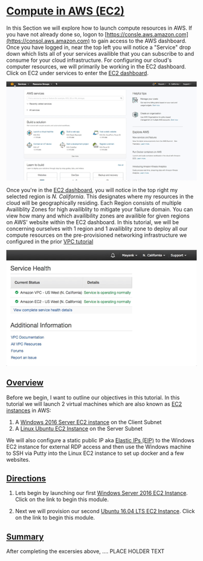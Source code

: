 # [Compute in AWS (EC2)](#EC2) #

In this Section we will explore how to launch compute resources in AWS. If you have not already done so, logon to [https://consle.aws.amazon.com](https://consol.aws.amazon.com) to gain access to the AWS dashboard. Once you have logged in, near the top left you will notice a "Service" drop down which lists all of your services availible that you can subscribe to and consume for your cloud infrastructure. For configuring our cloud's computer resources, we will primarily be working in the EC2 dashboard. Click on EC2 under services to enter the [EC2 dashboard](https://console.aws.amazon.com/ec2/). 

![AWS Dashboard Services](images/AWS-EC2-Dashboard.gif)

Once you're in the [EC2 dashboard](https://console.aws.amazon.com/ec2/), you will notice in the top right my selected region is *N. California*. This designates where my resources in the cloud will be geographically residing. Each Region consists of multiple Availiblity Zones for high availiblity to mitigate your failure domain. You can view how many and which availibility zones are availible for given regions on AWS' website within the EC2 dashboard. In this tutorial, we will be concerning ourselves with 1 region and 1 availiblity zone to deploy all our compute resources  on the pre-provisioned networking infrastructure we configured in the prior [VPC tutorial](../VPC/)

![AWS Regions and Availibility Zones](images/AWS-AZ.gif)

##  [Overview](#EC2-Overview) ##
Before we begin, I want to outline our objectives in this tutorial. In this tutorial we will launch 2 virtual machines which are also known as [EC2 instances](https://aws.amazon.com/ec2/details/) in AWS:
  
  1. A [Windows 2016 Server EC2 instance](https://aws.amazon.com/marketplace/pp/B01M7SJEU7?ref=cns_srchrow) on the Client Subnet
  2. A [Linux Ubuntu EC2 Instance](https://aws.amazon.com/marketplace/pp/B01JBL2M0O?qid=1493848518901&sr=0-1&ref_=srh_res_product_title) on the Server Subnet

We will also configure a static public IP aka [Elastic IPs (EIP)](http://docs.aws.amazon.com/AWSEC2/latest/UserGuide/elastic-ip-addresses-eip.html) to the Windows EC2 instance for external RDP access and then use the Windows machine to SSH via Putty into the Linux EC2 instance to set up docker and a few websites.

## [Directions](/Windows-EC2/README.md#EC2-Windows) ##
1. Lets begin by launching our first [Windows Server 2016 EC2 Instance](Windows-EC2/README.md#EC2-Windows). Click on the link to begin this module.

2. Next we will provision our second [Ubuntu 16.04 LTS EC2 Instance](Ubuntu-EC2/README.md#Linux-EC2). Click on the link to begin this module.


## [Summary](#EC2-Summary) ##

After completing the excersies above, .... PLACE HOLDER TEXT
	
 


